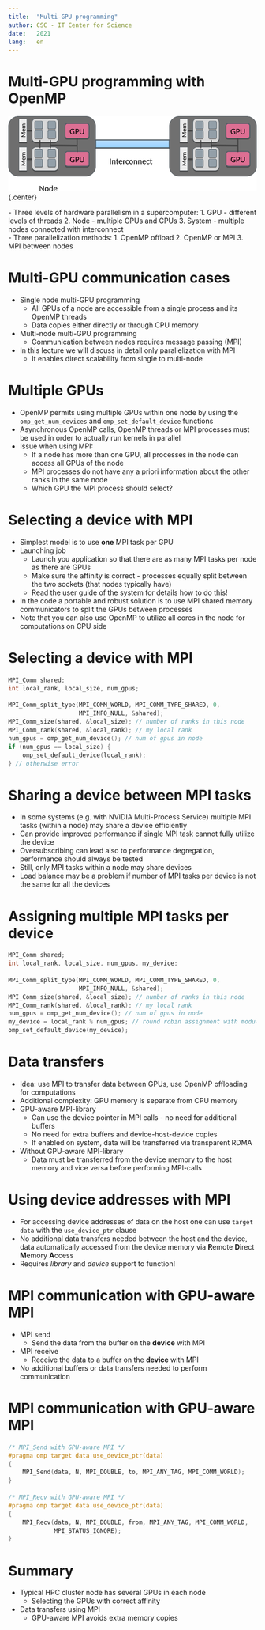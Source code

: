 ```yaml
---
title:  "Multi-GPU programming"
author: CSC - IT Center for Science
date:   2021
lang:   en
---
```



# Multi-GPU programming with OpenMP

![](img/supercomputer-anatomy.png){.center}

<div class=column>
- Three levels of hardware parallelism in a supercomputer:
    1. GPU - different levels of threads
    2. Node - multiple GPUs and CPUs
    3. System - multiple nodes connected with interconnect
</div>

<div class=column>
- Three parallelization methods:
    1. OpenMP offload
    2. OpenMP or MPI
    3. MPI between nodes
</div>





# Multi-GPU communication cases

- Single node multi-GPU programming
    - All GPUs of a node are accessible from a single process and its OpenMP
      threads
    - Data copies either directly or through CPU memory
- Multi-node multi-GPU programming
    - Communication between nodes requires message passing (MPI)
- In this lecture we will discuss in detail only parallelization with MPI
    - It enables direct scalability from single to multi-node


# Multiple GPUs

- OpenMP permits using multiple GPUs within one node by using the
  `omp_get_num_devices` and `omp_set_default_device` functions
- Asynchronous OpenMP calls, OpenMP threads or MPI processes must be used
  in order to actually run kernels in parallel
- Issue when using MPI:
    - If a node has more than one GPU, all processes in the node can
      access all GPUs of the node
    - MPI processes do not have any a priori information about the other
      ranks in the same node
    - Which GPU the MPI process should select?


# Selecting a device with MPI

- Simplest model is to use **one** MPI task per GPU
- Launching job
    - Launch you application so that there are as many MPI tasks per node as
      there are GPUs
    - Make sure the affinity is correct - processes equally split between the
      two sockets (that nodes typically have)
    - Read the user guide of the system for details how to do this!
- In the code a portable and robust solution is to use MPI shared memory
  communicators to split the GPUs between processes
- Note that you can also use OpenMP to utilize all cores in the node for
  computations on CPU side

# Selecting a device with MPI

```c
MPI_Comm shared;
int local_rank, local_size, num_gpus;

MPI_Comm_split_type(MPI_COMM_WORLD, MPI_COMM_TYPE_SHARED, 0,
                    MPI_INFO_NULL, &shared);
MPI_Comm_size(shared, &local_size); // number of ranks in this node
MPI_Comm_rank(shared, &local_rank); // my local rank
num_gpus = omp_get_num_device(); // num of gpus in node
if (num_gpus == local_size) {
    omp_set_default_device(local_rank);
} // otherwise error
```

# Sharing a device between MPI tasks

- In some systems (e.g. with NVIDIA Multi-Process Service) multiple
  MPI tasks (within a node) may share a device efficiently
- Can provide improved performance if single MPI task cannot fully
  utilize the device
- Oversubscribing can lead also to performance degregation,
  performance should always be tested
- Still, only MPI tasks within a node may share devices
- Load balance may be a problem if number of MPI tasks per device is
  not the same for all the devices

# Assigning multiple MPI tasks per device

```c
MPI_Comm shared;
int local_rank, local_size, num_gpus, my_device;

MPI_Comm_split_type(MPI_COMM_WORLD, MPI_COMM_TYPE_SHARED, 0,
                    MPI_INFO_NULL, &shared);
MPI_Comm_size(shared, &local_size); // number of ranks in this node
MPI_Comm_rank(shared, &local_rank); // my local rank
num_gpus = omp_get_num_device(); // num of gpus in node
my_device = local_rank % num_gpus; // round robin assignment with modulo
omp_set_default_device(my_device);
```

# Data transfers

- Idea: use MPI to transfer data between GPUs, use OpenMP offloading for
  computations
- Additional complexity: GPU memory is separate from CPU memory
- GPU-aware MPI-library
    - Can use the device pointer in MPI calls - no need for additional buffers
    - No need for extra buffers and device-host-device copies
    - If enabled on system, data will be transferred via transparent RDMA
- Without GPU-aware MPI-library
    - Data must be transferred from the device memory to the host memory and
      vice versa before performing MPI-calls


# Using device addresses with MPI

- For accessing device addresses of data on the host one can use
  `target data` with the `use_device_ptr` clause
- No additional data transfers needed between the host and the device,
  data automatically accessed from the device memory via **R**emote
  **D**irect **M**emory **A**ccess
- Requires *library* and *device* support to function!


# MPI communication with GPU-aware MPI

- MPI send
    - Send the data from the buffer on the **device** with MPI
- MPI receive
    - Receive the data to a buffer on the **device** with MPI
- No additional buffers or data transfers needed to perform
  communication


# MPI communication with GPU-aware MPI

```c
/* MPI_Send with GPU-aware MPI */
#pragma omp target data use_device_ptr(data)
{
    MPI_Send(data, N, MPI_DOUBLE, to, MPI_ANY_TAG, MPI_COMM_WORLD);
}

/* MPI_Recv with GPU-aware MPI */
#pragma omp target data use_device_ptr(data)
{
    MPI_Recv(data, N, MPI_DOUBLE, from, MPI_ANY_TAG, MPI_COMM_WORLD,
             MPI_STATUS_IGNORE);
}
```


# Summary

- Typical HPC cluster node has several GPUs in each node
    - Selecting the GPUs with correct affinity
- Data transfers using MPI
    - GPU-aware MPI avoids extra memory copies
